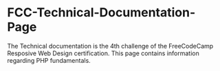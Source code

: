 # FCC-Technical-Documentation-Page
The Technical documentation is the 4th challenge of the 
FreeCodeCamp Resposive Web Design certification.
This page contains information regarding PHP fundamentals. 
